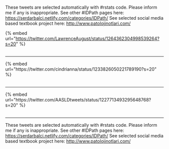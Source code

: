 

These tweets are selected automatically with #rstats code. Please inform me if any is inappropriate.
See other #IDPath pages here: https://serdarbalci.netlify.com/categories/IDPath/ 
See selected social media based textbook project here: http://www.patolojinotlari.com/

{% embed url="https://twitter.com/LawrenceAugust/status/1264362304998539264?s=20" %}<br>
<br>
<hr>
{% embed url="https://twitter.com/cindrianna/status/1233826050221789190?s=20" %}<br>
<br>
<hr>
{% embed url="https://twitter.com/AASLDtweets/status/1227713493295648768?s=20" %}<br>
<br>
<hr>


These tweets are selected automatically with #rstats code. Please inform me if any is inappropriate.
See other #IDPath pages here: https://serdarbalci.netlify.com/categories/IDPath/ 
See selected social media based textbook project here: http://www.patolojinotlari.com/
